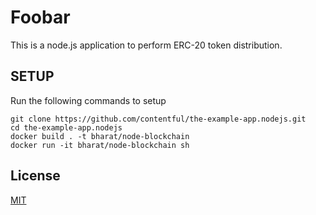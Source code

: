 # Foobar

This is a node.js application to perform ERC-20 token distribution. 

## SETUP

Run the following commands to setup 

```
git clone https://github.com/contentful/the-example-app.nodejs.git
cd the-example-app.nodejs
docker build . -t bharat/node-blockchain
docker run -it bharat/node-blockchain sh
```


## License
[MIT](https://choosealicense.com/licenses/mit/)
